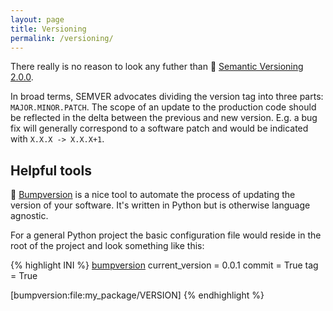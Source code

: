 ```yaml
---
layout: page
title: Versioning
permalink: /versioning/
---
```


There really is no reason to look any futher than :gem: [Semantic Versioning 2.0.0][semver].

In broad terms, SEMVER advocates dividing the version tag into three parts: ``MAJOR.MINOR.PATCH``. The scope of an update to the production code should be reflected in the delta between the previous and new version. E.g. a bug fix will generally correspond to a software patch and would be indicated with ``X.X.X -> X.X.X+1``.

## Helpful tools

:gift_heart: [Bumpversion][bumpversion] is a nice tool to automate the process of updating the version of your software. It's written in Python but is otherwise language agnostic.

For a general Python project the basic configuration file would reside in the root of the project and look something like this:

{% highlight INI %}
[bumpversion]
current_version = 0.0.1
commit = True
tag = True

[bumpversion:file:my_package/VERSION]
{% endhighlight %}

[bumpversion]: https://github.com/peritus/bumpversion
[semver]: http://semver.org/

